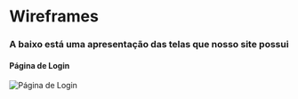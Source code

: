 # Wireframes

### A baixo está uma apresentação das telas que nosso site possui

#### Página de Login
![Página de Login](https://github.com/bischoflima/biblioteca.saber/blob/main/wireframes/imagens-wireframes/login.png)
